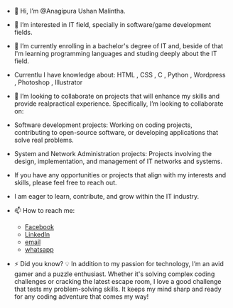 - 👋 Hi, I’m @Anagipura Ushan Malintha.
 
- 👀 I’m interested in IT field, specially in software/game development fields.

- 🌱 I’m currently enrolling in a bachelor's degree of IT and, beside of that I'm learning programming languages and studing deeply about the IT field.
-    Currentlu I have knowledge about: HTML , CSS , C , Python , Wordpress , Photoshop , Illustrator

- 💞️ I’m looking to collaborate on projects that will enhance my skills and provide realpractical experience. Specifically, I’m looking to collaborate on:
-    Software development projects:  Working on coding projects, contributing to open-source software, or developing applications that solve real problems.
-    System and Network Administration projects: Projects involving the design, implementation, and management of IT networks and systems.

-    If you have any opportunities or projects that align with my interests and skills, please feel free to reach out.
-    I am eager to learn, contribute, and grow within the IT industry.
   
- 📫 How to reach me:
  - [Facebook](https://www.facebook.com/Ushan.Malintha)
  - [LinkedIn](https://www.linkedin.com/in/ushan-malintha)
  - [email](ushanmalintha123@gmail.com)
  - [whatsapp](+94766520278)

- ⚡ Did you know? 💡 In addition to my passion for technology, I’m an avid gamer and a puzzle enthusiast. Whether it's solving complex coding challenges or cracking the latest escape room, I love a good challenge that tests my problem-solving skills. It keeps my mind sharp and ready for any coding adventure that comes my way!



<!---
Anagipura/Anagipura is a ✨ special ✨ repository because its `README.md` (this file) appears on your GitHub profile.
You can click the Preview link to take a look at your changes.
--->
